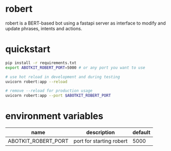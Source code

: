 # robert
robert is a BERT-based bot using a fastapi server as interface to modify and update phrases, intents and actions.

# quickstart

```zsh
pip install -r requirements.txt
export ABOTKIT_ROBERT_PORT=5000 # or any port you want to use

# use hot reload in development and during testing
uvicorn robert:app --reload

# remove --reload for production usage
uvicorn robert:app --port $ABOTKIT_ROBERT_PORT 
```

# environment variables

|         name        |        description             |    default           |
|---------------------|--------------------------------|----------------------|
| ABOTKIT_ROBERT_PORT | port for starting robert       |   5000               |